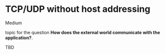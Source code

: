 # TCP/UDP without host addressing

<div class="risk-rounded-box medium">Medium</div>

topic for the question **How does the external world communicate with the application?**.

TBD
